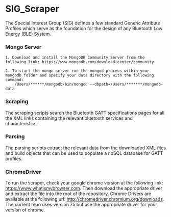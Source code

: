 # SIG_Scraper
The Special Interest Group (SIG) defines a few standard Generic Attribute Profiles which serve as the foundation for the design of any Bluetooth Low Energy (BLE) System.

### Mongo Server
    1. Download and install the MongoDB Community Server from the following link: https://www.mongodb.com/download-center/community

    2. To start the mongo server run the mongod process within your mongodb folder and specify your data directory with the following command:
        /Users/******/mongodb/bin/mongod --dbpath=/Users/*******/mongodb-data
        
### Scraping
The scraping scripts search the Bluetooth GATT specifications pages for all the XML links containing the relevant bluetooth services and characteristics.

### Parsing
The parsing scripts extract the relevant data from the downloaded XML files and build objects that
can be used to populate a noSQL database for GATT profiles.

### ChromeDriver
To run the scraper, check your google chrome version at the following link: https://www.whatismybrowser.com.
Then download the appropriate driver and extract the file into the root of the repository. Chrome Drivers are available at the following url: http://chromedriver.chromium.org/downloads. The current repo uses version 75 but use the appropriate driver for your version of chrome.
